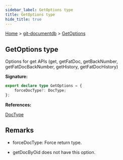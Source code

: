 ```yaml
---
sidebar_label: GetOptions type
title: GetOptions type
hide_title: true
---
```


[Home](./index.md) &gt; [git-documentdb](./git-documentdb.md) &gt; [GetOptions](./git-documentdb.getoptions.md)

## GetOptions type

Options for get APIs (get, getFatDoc, getBackNumber, getFatDocBackNumber, getHistory, getFatDocHistory)

<b>Signature:</b>

```typescript
export declare type GetOptions = {
    forceDocType?: DocType;
};
```
<b>References:</b>

[DocType](./git-documentdb.doctype.md)

## Remarks

- forceDocType: Force return type.

- getDocByOid does not have this option.

